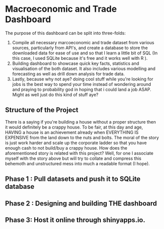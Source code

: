# Macroeconomic and Trade Dashboard

The purpose of this dashboard can be split into three-folds:

1.  Compile all necessary marcoeconomic and trade dataset from various sources, particularly from API's, and create a database to store the downloaded data for ease of use and so that I learn a little bit of SQL (In this case, I used SQLite because it's free and it works well with R ).
2.  Building dashboard to showcase quick key facts, statistics and visualisation of the both dataset. It also includes various modelling and forecasting as well as drill down analysis for trade data.
3.  Lastly, because why not aye? doing cool stuff while you're looking for jobs is the best way to spend your time instead of wondering around and praying to probability god in hoping that i could land a job ASAP. Might as well just do this kind of stuff aye?

## Structure of the Project

There is a saying if you're building a house without a proper structure then it would definitely be a crappy house. To be fair, at this day and age, HAVING a house is an achievement already when EVERYTHING IS EXPENSIVE from the land down to the nuts and bolts. The moral of the story is just work harder and scale up the corporate ladder so that you have enough cash to not build/buy a crappy house. How does the aforementioned story is related with this project? Well, for one I associate myself with the story above but will try to collate and compress this behemoth and unstructured mess into much a readable format (I hope).

## Phase 1 : Pull datasets and push it to SQLite database

## Phase 2 : Designing and building THE dashboard

## Phase 3: Host it online through shinyapps.io.
